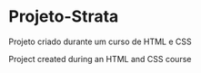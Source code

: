 # Projeto-Strata

Projeto criado durante um curso de HTML e CSS

Project created during an HTML and CSS course
